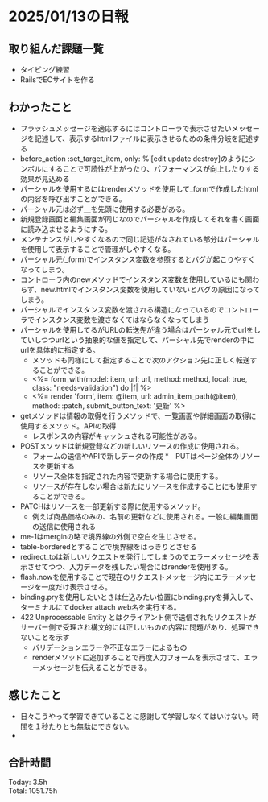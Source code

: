 # 2025/01/13の日報
## 取り組んだ課題一覧
* タイピング練習
*  RailsでECサイトを作る
## わかったこと
*  フラッシュメッセージを適応するにはコントローラで表示させたいメッセージを記述して、表示するhtmlファイルに表示させるための条件分岐を記述する
*   before_action :set_target_item, only: %i[edit update destroy]のようにシンボルにすることで可読性が上がったり、パフォーマンスが向上したりする効果が見込める
*   パーシャルを使用するにはrenderメソッドを使用して_formで作成したhtmlの内容を呼び出すことができる。
  *  パーシャル元は必ず＿を先頭に使用する必要がある。
  *  新規登録画面と編集画面が同じなのでパーシャルを作成してそれを書く画面に読み込ませるようにする。
  *  メンテナンスがしやすくなるので同じ記述がなされている部分はパーシャルを使用して表示することで管理がしやすくなる。
  *  パーシャル元(_form)でインスタンス変数を参照するとバグが起こりやすくなってしまう。
  *  コントローラ内のnewメソッドでインスタンス変数を使用しているにも関わらず、new.htmlでインスタンス変数を使用していないとバグの原因になってしまう。
  *  パーシャルでインスタンス変数を渡される構造になっているのでコントローラでインスタンス変数を渡さなくてはならなくなってしまう
* パーシャルを使用してるがURLの転送先が違う場合はパーシャル元でurlをしていしつつurlという抽象的な値を指定して、パーシャル先でrenderの中にurlを具体的に指定する。
  *  メソッドも同様にして指定することで次のアクション先に正しく転送することができる。
  *  <%= form_with(model: item, url: url, method: method, local: true, class: "needs-validation") do |f| %>
  *  <%= render 'form', item: @item, url: admin_item_path(@item), method: :patch, submit_button_text: '更新' %>
* getメソッドは情報の取得を行うメソッドで、一覧画面や詳細画面の取得に使用するメソッド。APIの取得
  * レスポンスの内容がキャッシュされる可能性がある。
* POSTメソッドは新規登録などの新しいリソースの作成に使用される。
  * フォームの送信やAPIで新しデータの作成
*　PUTはページ全体のリソースを更新する
  * リソース全体を指定された内容で更新する場合に使用する。
  * リソースが存在しない場合は新たにリソースを作成することにも使用することができる。
* PATCHはリソースを一部更新する際に使用するメソッド。
  * 例えば商品価格のみの、名前の更新などに使用される。一般に編集画面の送信に使用される
* me-1はmerginの略で境界線の外側で空白を生じさせる。
* table-borderedとすることで境界線をはっきりとさせる
* redirect_toは新しいリクエストを発行してしまうのでエラーメッセージを表示させてつつ、入力データを残したい場合にはrenderを使用する。
* flash.nowを使用することで現在のリクエストメッセージ内にエラーメッセージを一度だけ表示させる。
* binding.pryを使用したいときは仕込みたい位置にbinding.pryを挿入して、ターミナルにてdocker attach web名を実行する。
* 422 Unprocessable Entity とはクライアント側で送信されたリクエストがサーバー側で受理され構文的には正しいものの内容に問題があり、処理できないことを示す
  * バリデーションエラーや不正なエラーによるもの
  * renderメソッドに追加することで再度入力フォームを表示させて、エラーメッセージを伝えることができる。         
## 感じたこと
* 日々こうやって学習できていることに感謝して学習しなくてはいけない。時間を１秒たりとも無駄にできない。
* 
## 合計時間 
Today: 3.5h<br>
Total: 1051.75h
